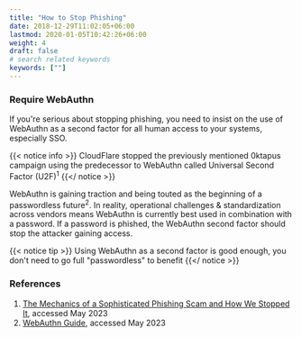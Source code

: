 ```yaml
---
title: "How to Stop Phishing"
date: 2018-12-29T11:02:05+06:00
lastmod: 2020-01-05T10:42:26+06:00
weight: 4
draft: false
# search related keywords
keywords: [""]
---
```


### Require WebAuthn

If you're serious about stopping phishing, you need to insist on the use of WebAuthn as a second factor for all human access to your systems, especially SSO.

{{< notice info >}}
  CloudFlare stopped the previously mentioned 0ktapus campaign using the predecessor to WebAuthn called Universal Second Factor (U2F)<sup>1</sup>
{{</ notice >}}

WebAuthn is gaining traction and being touted as the beginning of a passwordless future<sup>2</sup>. In reality, operational challenges & standardization across vendors means WebAuthn is currently best used in combination with a password. If a password is phished, the WebAuthn second factor should stop the attacker gaining access.

{{< notice tip >}}
  Using WebAuthn as a second factor is good enough, you don't need to go full "passwordless" to benefit
{{</ notice >}}

### References

1. [The Mechanics of a Sophisticated Phishing Scam and How We Stopped It](https://blog.cloudflare.com/2022-07-sms-phishing-attacks/), accessed May 2023
1. [WebAuthn Guide](https://webauthn.guide/), accessed May 2023